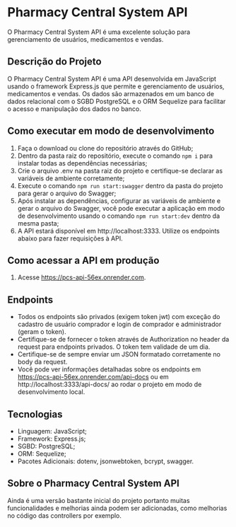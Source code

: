 # Pharmacy Central System API

O Pharmacy Central System API é uma excelente solução para gerenciamento de usuários, medicamentos e vendas.

## Descrição do Projeto

O Pharmacy Central System API é uma API desenvolvida em JavaScript usando o framework Express.js que permite e gerenciamento de usuários, medicamentos e vendas. Os dados são armazenados em um banco de dados relacional com o SGBD PostgreSQL e o ORM Sequelize para facilitar o acesso e manipulação dos dados no banco.

## Como executar em modo de desenvolvimento

1. Faça o download ou clone do repositório através do GitHub;
2. Dentro da pasta raiz do repositório, execute o comando `npm i` para instalar todas as dependências necessárias;
3. Crie o arquivo .env na pasta raiz do projeto e certifique-se declarar as variáveis de ambiente corretamente;
4. Execute o comando `npm run start:swagger` dentro da pasta do projeto para gerar o arquivo do Swagger;
5. Após instalar as dependências, configurar as variáveis de ambiente e gerar o arquivo do Swagger, você pode executar a aplicação em modo de desenvolvimento usando o comando `npm run start:dev` dentro da mesma pasta;
6. A API estará disponível em http://localhost:3333. Utilize os endpoints abaixo para fazer requisições à API.

## Como acessar a API em produção

1. Acesse https://pcs-api-56ex.onrender.com.

## Endpoints

- Todos os endpoints são privados (exigem token jwt) com exceção do cadastro de usuário comprador e login de comprador e administrador (geram o token).
- Certifique-se de fornecer o token através de Authorization no header da request para endpoints privados. O token tem validade de um dia.
- Certifique-se de sempre enviar um JSON formatado corretamente no body da request.
- Você pode ver informações detalhadas sobre os endpoints em https://pcs-api-56ex.onrender.com/api-docs ou em http://localhost:3333/api-docs/ ao rodar o projeto em modo de desenvolvimento local.

## Tecnologias

- Linguagem: JavaScript;
- Framework: Express.js;
- SGBD: PostgreSQL;
- ORM: Sequelize;
- Pacotes Adicionais: dotenv, jsonwebtoken, bcrypt, swagger.

## Sobre o Pharmacy Central System API

Ainda é uma versão bastante inicial do projeto portanto muitas funcionalidades e melhorias ainda podem ser adicionadas, como melhorias no código das controllers por exemplo.
